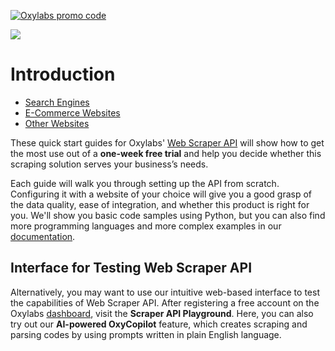[![Oxylabs promo code](https://user-images.githubusercontent.com/129506779/250792357-8289e25e-9c36-4dc0-a5e2-2706db797bb5.png)](https://oxylabs.go2cloud.org/aff_c?offer_id=7&aff_id=877&url_id=112)


[![](https://dcbadge.vercel.app/api/server/eWsVUJrnG5)](https://discord.gg/eWsVUJrnG5)

# Introduction

- [Search Engines](./Guides/Search%20Engines.md)
- [E-Commerce Websites](./Guides/E-Commerce%20Websites.md)
- [Other Websites](./Guides/Other%20Websites.md)

These quick start guides for Oxylabs' [Web Scraper API](https://oxylabs.io/products/scraper-api/web) will show how to get the most use out of a **one-week free trial** and help you decide whether this scraping solution serves your business’s needs.

Each guide will walk you through setting up the API from scratch. Configuring it with a website of your choice will give you a good grasp of the data quality, ease of integration, and whether this product is right for you. We'll show you basic code samples using Python, but you can also find more programming languages and more complex examples in our [documentation](https://developers.oxylabs.io/scraper-apis/web-scraper-api).

## Interface for Testing Web Scraper API

Alternatively, you may want to use our intuitive web-based interface to test the capabilities of Web Scraper API. After registering a free account on the Oxylabs [dashboard](https://dashboard.oxylabs.io/), visit the **Scraper API Playground**. Here, you can also try out our **AI-powered OxyCopilot** feature, which creates scraping and parsing codes by using prompts written in plain English language.
